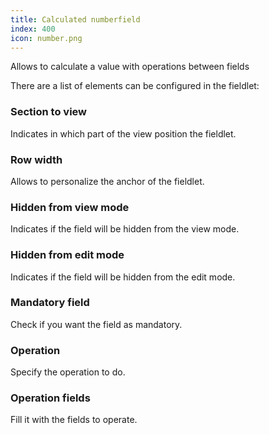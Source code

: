 ```yaml
---
title: Calculated numberfield
index: 400
icon: number.png
---
```


Allows to calculate a value with operations between fields

There are a list of elements can be configured in the fieldlet:

### Section to view

Indicates in which part of the view position the fieldlet.

### Row width

Allows to personalize the anchor of the fieldlet.

### Hidden from view mode

Indicates if the field will be hidden from the view mode.

### Hidden from edit mode

Indicates if the field will be hidden from the edit mode.

### Mandatory field

Check if you want the field as mandatory.

### Operation

Specify the operation to do.

### Operation fields

Fill it with the fields to operate.
